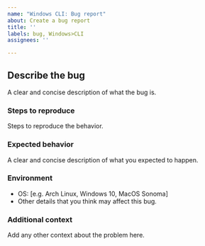 ```yaml
---
name: "Windows CLI: Bug report"
about: Create a bug report
title: ''
labels: bug, Windows>CLI
assignees: ''

---
```


## Describe the bug
A clear and concise description of what the bug is.

### Steps to reproduce
Steps to reproduce the behavior.

### Expected behavior
A clear and concise description of what you expected to happen.

### Environment
 - OS: [e.g. Arch Linux, Windows 10, MacOS Sonoma]
 - Other details that you think may affect this bug.

### Additional context
Add any other context about the problem here.
